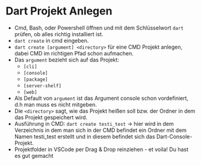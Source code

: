 # Dart Projekt Anlegen

* Cmd, Bash, oder Powershell öffnen und mit dem Schlüsselwort `dart` prüfen, ob alles richtig installiert ist.
* `dart create` in cmd eingeben.
* `dart create [argument] <directory>` für eine CMD Projekt anlegen, dabei CMD im richtigen Pfad schon aufmachen.
* Das `argument` bezieht sich auf das Projekt:
  * `[cli]`
  * `[console]`
  * `[package]`
  * `[server-shelf]`
  * `[web]`
* Als Default von `argument` ist das Argument console schon vordefiniert, d.h man muss es nicht mitgeben.
* Die `<directory>` sagt, wie das Projekt heißen soll bzw. der Ordner in dem das Projekt gespeichert wird.
* Ausführung in CMD: `dart create testi_test` -> hier wird in dem Verzeichnis in dem man sich in der CMD befindet ein Ordner mit dem Namen testi_test erstellt und in diesem befindet sich das Dart-Console-Projekt.
* Projektfolder in VSCode per Drag & Drop reinziehen - et voila! Du hast es gut gemacht
